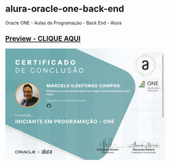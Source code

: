 # alura-oracle-one-back-end
Oracle ONE - Aulas de Programação - Back End - Alura

## [Preview - CLIQUE AQUI](https://marceloicampos.github.io/alura-oracle-one-back-end/)

![](https://raw.githubusercontent.com/marceloicampos/alura-oracle-one-back-end/main/Forma%C3%A7%C3%A3o_INICIANTE_EM_PROGRAMACAO_ONE.jpg)
